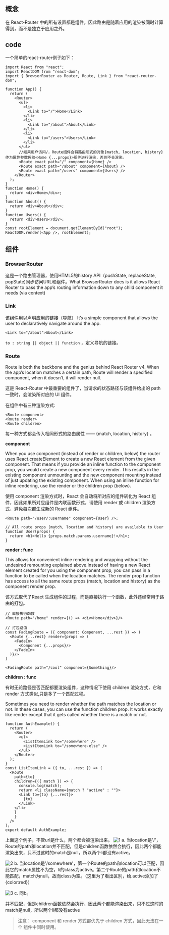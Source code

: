 ## 概念
在 React-Router 中的所有设置都是组件，因此路由是随着应用的渲染被同时计算得到，而不是独立于应用之外。
## code
一个简单的react-router例子如下：
```
import React from "react";
import ReactDOM from "react-dom";
import { BrowserRouter as Router, Route, Link } from "react-router-dom";

function App() {
  return (
    <Router>
      <ul>
        <li>
          <Link to="/">Home</Link>
        </li>
        <li>
          <Link to="/about">About</Link>
        </li>
        <li>
          <Link to="/users">Users</Link>
        </li>
      </ul>
      //如果用户访问/，Route组件会将路由形式的对象{match, location, history}作为属性参数传给<Home {...props}>组件进行渲染，否则不会渲染。
      <Route exact path="/" component={Home} />
      <Route exact path="/about" component={About} />
      <Route exact path="/users" component={Users} />
    </Router>
  );
}
function Home() {
  return <div>Home</div>;
}
function About() {
  return <div>About</div>;
}
function Users() {
  return <div>Users</div>;
}
const rootElement = document.getElementById("root");
ReactDOM.render(<App />, rootElement);

```
## 组件
### BrowserRouter
这是一个路由管理器，使用HTML5的history API（pushState, replaceState, popState)同步访问URL和组件。What BrowserRouter does is it allows React Router to pass the app’s routing information down to any child component it needs (via context)
### Link
该组件用以声明应用的链接（导航） It’s a simple component that allows the user to declaratively navigate around the app.
```
<Link to="/about">About</Link>
```
`to : string || object || function` ，定义导航的链接。

### Route
Route is both the backbone and the genius behind React Router v4. When the app’s location matches a certain path, Route will render a specified component, when it doesn’t, it will render null.

这是 React-Router 中最重要的组件了，当请求的状态路径与该组件给出的 path 一致时，会渲染所对应的 UI 组件。

在<Route>组件中有三种渲染方式:
```
<Route component>
<Route render>
<Route children>
```
每一种方式都会传入相同形式的路由属性 —— {match, location, history} 。

**component**

When you use component (instead of render or children, below) the router uses React.createElement to create a new React element from the given component. That means if you provide an inline function to the component prop, you would create a new component every render. This results in the existing component unmounting and the new component mounting instead of just updating the existing component. When using an inline function for inline rendering, use the render or the children prop (below).

使用 component 渲染方式时，React 会自动将所对应的组件转化为 React 组件，因此如果所对应组件是内联函数形式，请使用 render 或 children 渲染方式，避免每次都生成新的 React 组件。

```
<Route path="/user/:username" component={User} />;

// All route props (match, location and history) are available to User
function User(props) {
  return <h1>Hello {props.match.params.username}!</h1>;
}
```

**render : func**

This allows for convenient inline rendering and wrapping without the undesired remounting explained above.Instead of having a new React element created for you using the component prop, you can pass in a function to be called when the location matches. The render prop function has access to all the same route props (match, location and history) as the component render prop.

该方式取代了React 生成组件的过程，而是直接执行一个函数，此外还经常用于路由的打包。

```
// 直接执行函数
<Route path="/home" render={() => <div>Home</div>}/>

// 打包路由
const FadingRoute = ({ component: Component, ...rest }) => (
  <Route {...rest} render={props => (
    <FadeIn>
      <Component {...props}/>
    </FadeIn>
  )}/>
)

<FadingRoute path="/cool" component={Something}/>
```
**children : func**

有时无论路径是否匹配都要渲染组件，这种情况下使用 children 渲染方式，它和 render 方式类似,只是多了一个匹配过程。

Sometimes you need to render whether the path matches the location or not. In these cases, you can use the function children prop. It works exactly like render except that it gets called whether there is a match or not.

```
function AuthExample() {
  return (
    <Router>
      <ul>
        <ListItemLink to="/somewhere" />
        <ListItemLink to="/somewhere-else" />
      </ul>
    </Router>
  );
}
const ListItemLink = ({ to, ...rest }) => (
  <Route
    path={to}
    children={({ match }) => {
      console.log(match);
      return <li className={match ? "active" : ""}>
      <Link to={to} {...rest}>
        {to}
      </Link>
    </li>
    }
    }
  />
);
export default AuthExample;
```
上面这个例子，不管url是什么，两个<Link>都会被渲染出来。
![1](./images/1.png)
a. 当location是'/'，Route的path和location并不匹配，但是children函数依然会执行，因此两个<Link>都能渲染出来，只不过这时的match是null，所以两个li都没有active。

![2](./images/2.png)
b. 当location是'/somewhere'，第一个Route的path和location可以匹配，因此它的match属性不为空，li的class为active。第二个Route的path和location不能匹配，match为null，故而class为空。（这里为了看出区别，给.active添加了{color:red}）

![3](./images/3.png)
c. 同b。


并不匹配，但是children函数依然会执行，因此两个<Link>都能渲染出来，只不过这时的match是null，所以两个li都没有active
> 注意： component 和 render 方式都优先于 children 方式，因此无法在一个 <Route> 组件中同时使用。